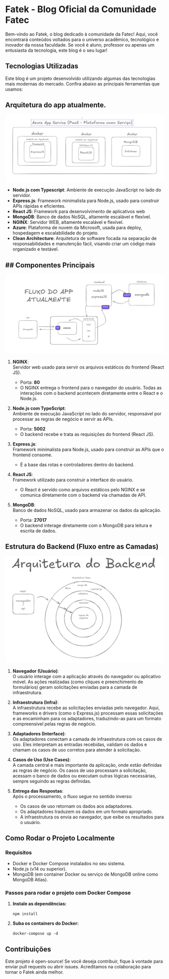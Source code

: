 # Fatek - Blog Oficial da Comunidade Fatec

Bem-vindo ao Fatek, o blog dedicado à comunidade da Fatec! Aqui, você encontrará conteúdos voltados para o universo acadêmico, tecnológico e inovador da nossa faculdade. Se você é aluno, professor ou apenas um entusiasta da tecnologia, este blog é o seu lugar!

## Tecnologias Utilizadas

Este blog é um projeto desenvolvido utilizando algumas das tecnologias mais modernas do mercado. Confira abaixo as principais ferramentas que usamos:

## Arquitetura do app atualmente.
   ![Imagem da tecnologia do app atualmente](img/tecnologias.PNG)

- **Node.js com Typescript**: Ambiente de execução JavaScript no lado do servidor.
- **Express.js**: Framework minimalista para Node.js, usado para construir APIs rápidas e eficientes.
- **React JS**: Framework para desenvolvimento de aplicativos web
- **MongoDB**: Banco de dados NoSQL, altamente escalável e flexível.
- **NGINX**: Servidor WEB, altamente escalável e flexível.
- **Azure**: Plataforma de nuvem da Microsoft, usada para deploy, hospedagem e escalabilidade do projeto.
- **Clean Architecture**: Arquitetura de software focada na separação de responsabilidades e manutenção fácil, visando criar um código mais organizado e testável.


## ## Componentes Principais
 
  ![Imagem do fluxo do aplicativo atualmente](img/fluxo_app.png)

1. **NGINX**:  
   Servidor web usado para servir os arquivos estáticos do frontend (React JS).  
   - Porta: **80**  
   - O NGINX entrega o frontend para o navegador do usuário. Todas as interações com o backend acontecem diretamente entre o React e o Node.js.

2. **Node.js com TypeScript**:  
   Ambiente de execução JavaScript no lado do servidor, responsável por processar as regras de negócio e servir as APIs.  
   - Porta: **5002**  
   - O backend recebe e trata as requisições do frontend (React JS).  

3. **Express.js**:  
   Framework minimalista para Node.js, usado para construir as APIs que o frontend consome.  
   - É a base das rotas e controladores dentro do backend.

4. **React JS**:  
   Framework utilizado para construir a interface do usuário.  
   - O React é servido como arquivos estáticos pelo NGINX e se comunica diretamente com o backend via chamadas de API.  

5. **MongoDB**:  
   Banco de dados NoSQL, usado para armazenar os dados da aplicação.  
   - Porta: **27017**  
   - O backend interage diretamente com o MongoDB para leitura e escrita de dados. 


## Estrutura do Backend (Fluxo entre as Camadas)

   ![Imagem da Arquitetura do app atualmente](img/arquitetura_backend.PNG)


1. **Navegador (Usuário)**:  
   O usuário interage com a aplicação através do navegador ou aplicativo móvel. As ações realizadas (como cliques e preenchimento de formulários) geram solicitações enviadas para a camada de infraestrutura.

2. **Infraestrutura (Infra)**:  
   A infraestrutura recebe as solicitações enviadas pelo navegador. Aqui, frameworks e drivers (como o Express.js) processam essas solicitações e as encaminham para os adaptadores, traduzindo-as para um formato compreensível pelas regras de negócio.

3. **Adaptadores (Interface)**:  
   Os adaptadores conectam a camada de infraestrutura com os casos de uso. Eles interpretam as entradas recebidas, validam os dados e chamam os casos de uso corretos para atender à solicitação.

4. **Casos de Uso (Use Cases)**:  
   A camada central e mais importante da aplicação, onde estão definidas as regras de negócio. Os casos de uso processam a solicitação, acessam o banco de dados ou executam outras lógicas necessárias, sempre seguindo as regras definidas.

5. **Entrega das Respostas**:  
   Após o processamento, o fluxo segue no sentido inverso:
   - Os casos de uso retornam os dados aos adaptadores.
   - Os adaptadores traduzem os dados em um formato apropriado.
   - A infraestrutura os envia ao navegador, que exibe os resultados para o usuário.

## Como Rodar o Projeto Localmente

### Requisitos

- Docker e Docker Compose instalados no seu sistema.
- Node.js (v14 ou superior).
- MongoDB (em container Docker ou serviço de MongoDB online como MongoDB Atlas).

### Passos para rodar o projeto com Docker Compose

1. **Instale as dependências:**

   `npm install`

2. **Suba os containers do Docker:**

   `docker-compose up -d`

## Contribuições

Este projeto é open-source! Se você deseja contribuir, fique à vontade para enviar pull requests ou abrir issues. Acreditamos na colaboração para tornar o Fatek ainda melhor.
